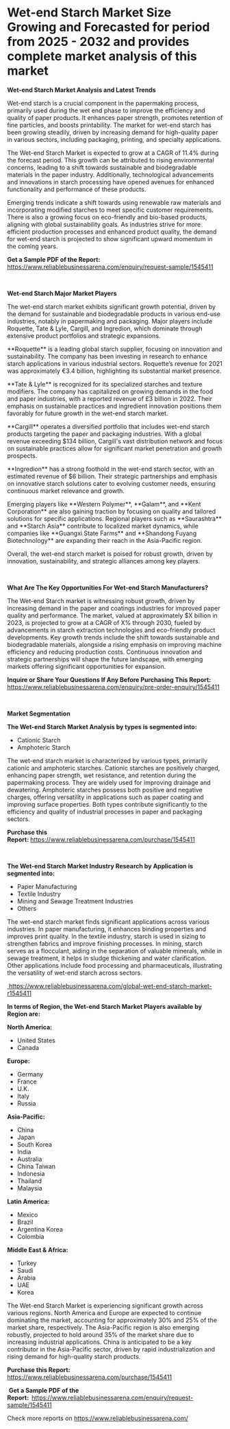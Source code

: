 <p><h1>Wet-end Starch Market Size Growing and Forecasted for period from 2025 - 2032 and provides complete market analysis of this market</h1></p><p><strong>Wet-end Starch Market Analysis and Latest Trends</strong></p>
<p><p>Wet-end starch is a crucial component in the papermaking process, primarily used during the wet end phase to improve the efficiency and quality of paper products. It enhances paper strength, promotes retention of fine particles, and boosts printability. The market for wet-end starch has been growing steadily, driven by increasing demand for high-quality paper in various sectors, including packaging, printing, and specialty applications.</p><p>The Wet-end Starch Market is expected to grow at a CAGR of 11.4% during the forecast period. This growth can be attributed to rising environmental concerns, leading to a shift towards sustainable and biodegradable materials in the paper industry. Additionally, technological advancements and innovations in starch processing have opened avenues for enhanced functionality and performance of these products. </p><p>Emerging trends indicate a shift towards using renewable raw materials and incorporating modified starches to meet specific customer requirements. There is also a growing focus on eco-friendly and bio-based products, aligning with global sustainability goals. As industries strive for more efficient production processes and enhanced product quality, the demand for wet-end starch is projected to show significant upward momentum in the coming years.</p></p>
<p><strong>Get a Sample PDF of the Report:&nbsp;</strong> <a href="https://www.reliablebusinessarena.com/enquiry/request-sample/1545411?utm_campaign=2805&utm_medium=2&utm_source=Github&utm_content=ia&utm_term=02042025&utm_id=wet-end-starch">https://www.reliablebusinessarena.com/enquiry/request-sample/1545411</a></p>
<p>&nbsp;</p>
<p><strong>Wet-end Starch Major Market Players</strong></p>
<p><p>The wet-end starch market exhibits significant growth potential, driven by the demand for sustainable and biodegradable products in various end-use industries, notably in papermaking and packaging. Major players include Roquette, Tate & Lyle, Cargill, and Ingredion, which dominate through extensive product portfolios and strategic expansions.</p><p>**Roquette** is a leading global starch supplier, focusing on innovation and sustainability. The company has been investing in research to enhance starch applications in various industrial sectors. Roquette’s revenue for 2021 was approximately €3.4 billion, highlighting its substantial market presence.</p><p>**Tate & Lyle** is recognized for its specialized starches and texture modifiers. The company has capitalized on growing demands in the food and paper industries, with a reported revenue of £3 billion in 2022. Their emphasis on sustainable practices and ingredient innovation positions them favorably for future growth in the wet-end starch market.</p><p>**Cargill** operates a diversified portfolio that includes wet-end starch products targeting the paper and packaging industries. With a global revenue exceeding $134 billion, Cargill's vast distribution network and focus on sustainable practices allow for significant market penetration and growth prospects.</p><p>**Ingredion** has a strong foothold in the wet-end starch sector, with an estimated revenue of $6 billion. Their strategic partnerships and emphasis on innovative starch solutions cater to evolving customer needs, ensuring continuous market relevance and growth.</p><p>Emerging players like **Western Polymer**, **Galam**, and **Kent Corporation** are also gaining traction by focusing on quality and tailored solutions for specific applications. Regional players such as **Saurashtra** and **Starch Asia** contribute to localized market dynamics, while companies like **Guangxi State Farms** and **Shandong Fuyang Biotechnology** are expanding their reach in the Asia-Pacific region.</p><p>Overall, the wet-end starch market is poised for robust growth, driven by innovation, sustainability, and strategic alliances among key players.</p></p>
<p>&nbsp;</p>
<p><strong>What Are The Key Opportunities For Wet-end Starch Manufacturers?</strong></p>
<p><p>The Wet-end Starch market is witnessing robust growth, driven by increasing demand in the paper and coatings industries for improved paper quality and performance. The market, valued at approximately $X billion in 2023, is projected to grow at a CAGR of X% through 2030, fueled by advancements in starch extraction technologies and eco-friendly product developments. Key growth trends include the shift towards sustainable and biodegradable materials, alongside a rising emphasis on improving machine efficiency and reducing production costs. Continuous innovation and strategic partnerships will shape the future landscape, with emerging markets offering significant opportunities for expansion.</p></p>
<p><strong>Inquire or Share Your Questions If Any Before Purchasing This Report:</strong> <a href="https://www.reliablebusinessarena.com/enquiry/pre-order-enquiry/1545411?utm_campaign=2805&utm_medium=2&utm_source=Github&utm_content=ia&utm_term=02042025&utm_id=wet-end-starch">https://www.reliablebusinessarena.com/enquiry/pre-order-enquiry/1545411</a></p>
<p>&nbsp;</p>
<p><strong>Market Segmentation</strong></p>
<p><strong>The Wet-end Starch Market Analysis by types is segmented into:</strong></p>
<p><ul><li>Cationic Starch</li><li>Amphoteric Starch</li></ul></p>
<p><p>The wet-end starch market is characterized by various types, primarily cationic and amphoteric starches. Cationic starches are positively charged, enhancing paper strength, wet resistance, and retention during the papermaking process. They are widely used for improving drainage and dewatering. Amphoteric starches possess both positive and negative charges, offering versatility in applications such as paper coating and improving surface properties. Both types contribute significantly to the efficiency and quality of industrial processes in paper and packaging sectors.</p></p>
<p><strong>Purchase this Report:&nbsp;</strong><a href="https://www.reliablebusinessarena.com/purchase/1545411?utm_campaign=2805&utm_medium=2&utm_source=Github&utm_content=ia&utm_term=02042025&utm_id=wet-end-starch">https://www.reliablebusinessarena.com/purchase/1545411</a></p>
<p>&nbsp;</p>
<p><strong>The Wet-end Starch Market Industry Research by Application is segmented into:</strong></p>
<p><ul><li>Paper Manufacturing</li><li>Textile Industry</li><li>Mining and Sewage Treatment Industries</li><li>Others</li></ul></p>
<p><p>The wet-end starch market finds significant applications across various industries. In paper manufacturing, it enhances binding properties and improves print quality. In the textile industry, starch is used in sizing to strengthen fabrics and improve finishing processes. In mining, starch serves as a flocculant, aiding in the separation of valuable minerals, while in sewage treatment, it helps in sludge thickening and water clarification. Other applications include food processing and pharmaceuticals, illustrating the versatility of wet-end starch across sectors.</p></p>
<p><a href="https://www.reliablebusinessarena.com/global-wet-end-starch-market-r1545411?utm_campaign=2805&utm_medium=2&utm_source=Github&utm_content=ia&utm_term=02042025&utm_id=wet-end-starch">&nbsp;https://www.reliablebusinessarena.com/global-wet-end-starch-market-r1545411</a></p>
<p><strong>In terms of Region, the Wet-end Starch Market Players available by Region are:</strong></p>
<p>
    <p> <strong> North America: </strong>
        <ul>
            <li>United States</li>
            <li>Canada</li>
        </ul>
        </p> 
    <p> <strong> Europe: </strong>
        <ul>
            <li>Germany</li>
            <li>France</li>
            <li>U.K.</li>
            <li>Italy</li>
            <li>Russia</li>
        </ul>
        </p> 
    <p> <strong> Asia-Pacific: </strong>
        <ul>
            <li>China</li>
            <li>Japan</li>
            <li>South Korea</li>
            <li>India</li>
            <li>Australia</li>
            <li>China Taiwan</li>
            <li>Indonesia</li>
            <li>Thailand</li>
            <li>Malaysia</li>
        </ul>
        </p> 
    <p> <strong> Latin America: </strong>
        <ul>
            <li>Mexico</li>
            <li>Brazil</li>
            <li>Argentina Korea</li>
            <li>Colombia</li>
        </ul>
        </p> 
    <p> <strong> Middle East & Africa: </strong>
        <ul>
            <li>Turkey</li>
            <li>Saudi</li>
            <li>Arabia</li>
            <li>UAE</li>
            <li>Korea</li>
        </ul>
    </p>
    </p>
<p><p>The Wet-end Starch Market is experiencing significant growth across various regions. North America and Europe are expected to continue dominating the market, accounting for approximately 30% and 25% of the market share, respectively. The Asia-Pacific region is also emerging robustly, projected to hold around 35% of the market share due to increasing industrial applications. China is anticipated to be a key contributor in the Asia-Pacific sector, driven by rapid industrialization and rising demand for high-quality starch products.</p></p>
<p><strong>Purchase this Report: </strong><a href="https://www.reliablebusinessarena.com/purchase/1545411?utm_campaign=2805&utm_medium=2&utm_source=Github&utm_content=ia&utm_term=02042025&utm_id=wet-end-starch">https://www.reliablebusinessarena.com/purchase/1545411</a></p>
<p>&nbsp;<strong>Get a Sample PDF of the Report:&nbsp;&nbsp;</strong><a href="https://www.reliablebusinessarena.com/enquiry/request-sample/1545411?utm_campaign=2805&utm_medium=2&utm_source=Github&utm_content=ia&utm_term=02042025&utm_id=wet-end-starch">https://www.reliablebusinessarena.com/enquiry/request-sample/1545411</a></p>
<p><strong></strong></p>
<p>Check more reports on <a href="https://www.reliablebusinessarena.com/?utm_campaign=2805&utm_medium=2&utm_source=Github&utm_content=ia&utm_term=02042025&utm_id=wet-end-starch">https://www.reliablebusinessarena.com/</a></p>